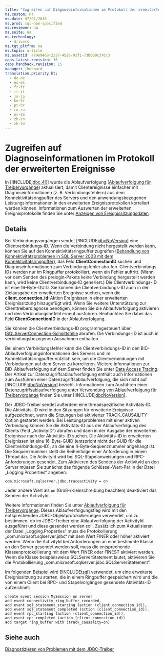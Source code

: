 ```yaml
---
title: "Zugreifen auf Diagnoseinformationen im Protokoll der erweiterten Ereignisse"
ms.custom: na
ms.date: 07/01/2016
ms.prod: sql-non-specified
ms.reviewer: na
ms.suite: na
ms.technology: 
  - drivers
ms.tgt_pltfrm: na
ms.topic: article
ms.assetid: a79e9468-2257-4536-91f1-73b008c376c3
caps.latest.revision: 16
caps.handback.revision: 15
manager: jhubbard
translation.priority.ht: 
  - de-de
  - es-es
  - fr-fr
  - it-it
  - ja-jp
  - ko-kr
  - pt-br
  - ru-ru
  - sv-se
  - zh-cn
  - zh-tw
---
```

# Zugreifen auf Diagnoseinformationen im Protokoll der erweiterten Ereignisse
  In [!INCLUDE[jdbc_40](../content/includes/jdbc_40_md.md)] wurde die Ablaufverfolgung \([Ablaufverfolgung für Treibervorgänge](../content/Tracing-Driver-Operation.md)\) aktualisiert, damit Clientereignisse einfacher mit Diagnoseinformationen \(z. B. Verbindungsfehlern\) aus dem Konnektivitätsringpuffer des Servers und den anwendungsbezogenen Leistungsinformationen in den erweiterten Ereignisprotokollen korreliert werden können. Informationen zum Auswerten der erweiterten Ereignisprotokolle finden Sie unter [Anzeigen von Ereignissitzungsdaten](http://msdn.microsoft.com/library/hh710068(SQL.110).aspx).  
  
## Details  
 Bei Verbindungsvorgängen sendet [!INCLUDE[jdbcNoVersion](../content/includes/jdbcNoVersion_md.md)] eine Clientverbindungs\-ID. Wenn die Verbindung nicht hergestellt werden kann, können Sie auf den Konnektivitätsringpuffer zugreifen \([Behandlung von Konnektivitätsproblemen in SQL Server 2008 mit dem Konnektivitätsringpuffer](http://go.microsoft.com/fwlink/?LinkId=207752)\), das Feld **ClientConnectionID** suchen und Diagnoseinformationen zum Verbindungsfehler abrufen. Clientverbindungs\-IDs werden nur im Ringpuffer protokolliert, wenn ein Fehler auftritt. \(Wenn vor dem Senden des prelogin\-Pakets keine Verbindung hergestellt werden kann, wird keine Clientverbindungs\-ID generiert.\) Die Clientverbindungs\-ID ist eine 16\-Byte\-GUID. Sie können die Clientverbindungs\-ID auch in der Zielausgabe der erweiterten Ereignisse suchen, wenn die **client\_connection\_id**\-Aktion Ereignissen in einer erweiterten Ereignissitzung hinzugefügt wird. Wenn Sie weitere Unterstützung zur Clienttreiberdiagnose benötigen, können Sie die Ablaufverfolgung aktivieren und den Verbindungsbefehl erneut ausführen. Beobachten Sie dabei das Feld **ClientConnectionID** in der Ablaufverfolgung.  
  
 Sie können die Clientverbindungs\-ID programmgesteuert über [ISQLServerConnection-Schnittstelle](../content/ISQLServerConnection-Interface.md) abrufen. Die Verbindungs\-ID ist auch in verbindungsbezogenen Ausnahmen enthalten.  
  
 Bei einem Verbindungsfehler kann die Clientverbindungs\-ID in den BID\-Ablaufverfolgungsinformationen des Servers und im Konnektivitätsringpuffer nützlich sein, um die Clientverbindungen mit Verbindungen auf dem Server zu korrelieren. Weitere Informationen zur BID\-Ablaufverfolgung auf dem Server finden Sie unter [Data Access Tracing](http://go.microsoft.com/fwlink/?LinkId=125805). Der Artikel zur Datenzugriffsablaufverfolgung enthält auch Informationen zum Ausführen einer Datenzugriffsablaufverfolgung, die sich nicht auf [!INCLUDE[jdbcNoVersion](../content/includes/jdbcNoVersion_md.md)] bezieht. Informationen zum Ausführen einer Datenzugriffsablaufverfolgung unter Verwendung von [Ablaufverfolgung für Treibervorgänge](../content/Tracing-Driver-Operation.md) finden Sie unter [!INCLUDE[jdbcNoVersion](../content/includes/jdbcNoVersion_md.md)].  
  
 Der JDBC\-Treiber sendet außerdem eine threadspezifische Aktivitäts\-ID. Die Aktivitäts\-ID wird in den Sitzungen für erweiterte Ereignisse aufgezeichnet, wenn die Sitzungen bei aktivierter TRACK\_CAUSAILITY\-Option gestartet werden. Bei Leistungsproblemen mit einer aktiven Verbindung können Sie die Aktivitäts\-ID aus der Ablaufverfolgung des Clients \(Feld „ActivityID“\) abrufen und dann in der Ausgabe der erweiterten Ereignisse nach der Aktivitäts\-ID suchen. Die Aktivitäts\-ID in erweiterten Ereignissen ist eine 16\-Byte\-GUID \(entspricht nicht der GUID für die Clientverbindungs\-ID\), an die eine 4\-Byte\-Sequenznummer angehängt ist. Die Sequenznummer stellt die Reihenfolge einer Anforderung in einem Thread dar. Die ActivityId wird bei SQL\-Stapelanweisungen und RPC\-Anforderungen gesendet. Zum Aktivieren des Sendens der ActivityId an den Server müssen Sie zunächst das folgende Schlüssel\-Wert\-Par in der Datei „Logging.Properties“ angeben:  
  
```  
com.microsoft.sqlserver.jdbc.traceactivity = on  
```  
  
 Jeder andere Wert als `on` \(Groß\-\/Kleinschreibung beachten\) deaktiviert das Senden der ActivityId.  
  
 Weitere Informationen finden Sie unter [Ablaufverfolgung für Treibervorgänge](../content/Tracing-Driver-Operation.md). Dieses Ablaufverfolgungsflag wird mit den entsprechenden JDBC\-Objektprotokollierungen verwendet, um zu bestimmen, ob im JDBC\-Treiber eine Ablaufverfolgung der ActivityId ausgeführt und diese gesendet werden soll. Zusätzlich zum Aktualisieren der Datei „Logging.Properties“ muss die Protokollierung „com.microsoft.sqlserver.jdbc“ mit dem Wert FINER oder höher aktiviert werden. Wenn die ActivityId bei Anforderungen an eine bestimmte Klasse an den Server gesendet werden soll, muss die entsprechende Klassenprotokollierung mit dem Wert FINER oder FINEST aktiviert werden. Wenn die Klasse beispielsweise SQLServerStatement lautet, aktivieren Sie die Protokollierung „com.microsoft.sqlserver.jdbc.SQLServerStatement“.  
  
 Im folgenden Beispiel wird [!INCLUDE[tsql](../content/includes/tsql_md.md)] verwendet, um eine erweiterte Ereignissitzung zu starten, die in einem Ringpuffer gespeichert wird und die von einem Client bei RPC\- und Stapelvorgängen gesendete Aktivitäts\-ID aufzeichnet:  
  
```  
create event session MySession on server  
add event connectivity_ring_buffer_recorded,  
add event sql_statement_starting (action (client_connection_id)),  
add event sql_statement_completed (action (client_connection_id)),  
add event rpc_starting (action (client_connection_id)),  
add event rpc_completed (action (client_connection_id))  
add target ring_buffer with (track_causality=on)  
```  
  
## Siehe auch  
 [Diagnostizieren von Problemen mit dem JDBC-Treiber](../content/Diagnosing-Problems-with-the-JDBC-Driver.md)  
  
  